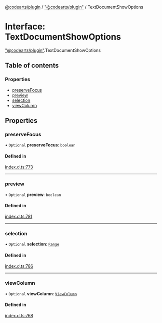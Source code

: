 [@codearts/plugin](../README.md) / ["@codearts/plugin"](../modules/_codearts_plugin_.md) / TextDocumentShowOptions

# Interface: TextDocumentShowOptions

["@codearts/plugin"](../modules/_codearts_plugin_.md).TextDocumentShowOptions

## Table of contents

### Properties

- [preserveFocus](codearts_plugin_.TextDocumentShowOptions.md#preservefocus)
- [preview](codearts_plugin_.TextDocumentShowOptions.md#preview)
- [selection](codearts_plugin_.TextDocumentShowOptions.md#selection)
- [viewColumn](codearts_plugin_.TextDocumentShowOptions.md#viewcolumn)

## Properties

### preserveFocus

• `Optional` **preserveFocus**: `boolean`

#### Defined in

[index.d.ts:773](https://github.com/huaweicloud/cloudide-plugin-api/blob/b58031b/index.d.ts#L773)

___

### preview

• `Optional` **preview**: `boolean`

#### Defined in

[index.d.ts:781](https://github.com/huaweicloud/cloudide-plugin-api/blob/b58031b/index.d.ts#L781)

___

### selection

• `Optional` **selection**: [`Range`](../classes/codearts_plugin_.Range.md)

#### Defined in

[index.d.ts:786](https://github.com/huaweicloud/cloudide-plugin-api/blob/b58031b/index.d.ts#L786)

___

### viewColumn

• `Optional` **viewColumn**: [`ViewColumn`](../enums/codearts_plugin_.ViewColumn.md)

#### Defined in

[index.d.ts:768](https://github.com/huaweicloud/cloudide-plugin-api/blob/b58031b/index.d.ts#L768)
